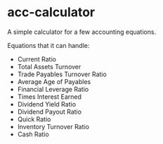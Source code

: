 # acc-calculator
A simple calculator for a few accounting equations.

Equations that it can handle: 
- Current Ratio
- Total Assets Turnover
- Trade Payables Turnover Ratio
- Average Age of Payables 
- Financial Leverage Ratio 
- Times Interest Earned
- Dividend Yield Ratio
- Dividend Payout Ratio
- Quick Ratio
- Inventory Turnover Ratio
- Cash Ratio
